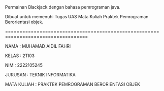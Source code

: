 Permainan Blackjack dengan bahasa pemrograman java.

Dibuat untuk memenuhi Tugas UAS Mata Kuliah Praktek Pemrograman Berorientasi objek.

===================================================================================

NAMA : MUHAMAD AIDIL FAHRI

KELAS : 2TI03 

NIM : 2222105245

JURUSAN : TEKNIK INFORMATIKA

MATA KULIAH : PRAKTEK PEMROGRAMAN BERORIENTASI OBJEK
